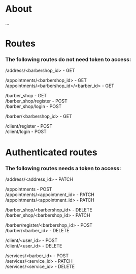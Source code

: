 # About

...


# Routes
  
### The following routes do not need token to access:  
  
/address/<barbershop_id> - GET  
  
/appointments/<barbershop_id> - GET  
/appointments/<barbershop_id>/<barber_id> - GET  
  
/barber_shop - GET  
/barber_shop/register - POST  
/barber_shop/login - POST  
  
/barber/<barbershop_id> - GET  
  
/client/register - POST  
/client/login - POST  
  
  
# Authenticated routes
  
### The following routes needs a token to access:  
  
/address/<address_id> - PATCH  
  
/appointments - POST  
/appointments/<appointment_id> - PATCH  
/appointments/<appointment_id> - PATCH  
  
/barber_shop/<barbershop_id> - DELETE  
/barber_shop/<barbershop_id> - PATCH  
  
/barber/register/<barbershop_id> - POST  
/barber/<barber_id> - DELETE  
  
/client/<user_id> - POST  
/client/<user_id> - DELETE  
  
/services/<barber_id> - POST  
/services/<service_id> - PATCH  
/services/<service_id> - DELETE  

